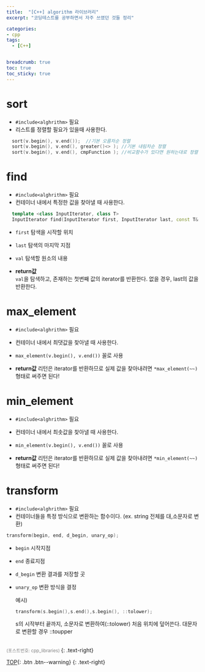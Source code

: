 ```yaml
---
title:  "[C++] algorithm 라이브러리"
excerpt: "코딩테스트를 공부하면서 자주 쓰였던 것들 정리"

categories:
- cpp
tags:
  - [C++]


breadcrumb: true
toc: true
toc_sticky: true
---
```


#  sort
  - `#include<alghrithm>` 필요
  - 리스트를 정렬할 필요가 있을때 사용한다.
  ```c++
    sort(v.begin(), v.end());  //기본 오름차순 정렬
    sort(v.begin(), v.end(), greater()<> ); //기본 내림차순 정렬
    sort(v.begin(), v.end(), cmpFunction ); //비교함수가 있다면 원하는대로 정렬
  ```

# find
  - `#include<alghrithm>` 필요
  - 컨테이너 내에서 특정한 값을 찾아낼 때 사용한다.
  ```c++
    template <class InputIterator, class T>
    InputIterator find(InputIterator first, InputIterator last, const T& val);
  ```
  - `first`      탐색을 시작할 위치
  - `last`      탐색의 마지막 지점
  - `val`      탐색할 원소의 내용   

   - **return값**  
    `val`을 탐색하고, 존재하는 첫번째 값의 iterator를 반환한다. 없을 경우, last의 값을 반환한다.


# max_element
  - `#include<alghrithm>` 필요
  - 컨테이너 내에서 최댓값을 찾아낼 때 사용한다.
  - `max_element(v.begin(), v.end())` 꼴로 사용

  - **return값**
    리턴은 iterator를 반환하므로 실제 값을 찾아내려면 `*max_element(~~)` 형태로 써주면 된다!

# min_element
- `#include<alghrithm>` 필요
- 컨테이너 내에서 최솟값을 찾아낼 때 사용한다.
- `min_element(v.begin(), v.end())` 꼴로 사용

- **return값**
리턴은 iterator를 반환하므로 실제 값을 찾아내려면 `*min_element(~~)` 형태로 써주면 된다!



# transform
- `#include<alghrithm>` 필요
- 컨테이너들을 특정 방식으로 변환하는 함수이다. (ex. string 전체를 대,소문자로 변환)
  
```c++
transform(begin, end, d_begin, unary_op);
```
- `begin`    시작지점
- `end`    종료지점
- `d_begin`    변환 결과를 저장할 곳
- `unary_op`    변환 방식을 결정

  예시)
  ```c++
  transform(s.begin(),s.end(),s.begin(), ::tolower);
  ```
  s의 시작부터 끝까지, 소문자로 변환하여(::tolower) 처음 위치에 덮어쓴다.
  대문자로 변환할 경우 ::toupper

<br>
<small style ="color:gray;">(포스트번호: cpp_libraries) </small> 
 {: .text-right}

[TOP](#){: .btn .btn--warning} 
{: .text-right}